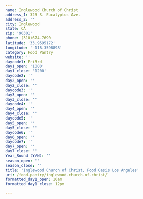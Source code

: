 ```yaml
---
name: Inglewood Church of Christ
address_1: 323 S. Eucalyptus Ave.
address_2: ''
city: Inglewood
state: CA
zip: '90301'
phone: (310)674-7690
latitude: '33.9595172'
longitude: '-118.3598898'
category: Food Pantry
website: ''
daycode1: Fri3rd
day1_open: '1000'
day1_close: '1200'
daycode2: ''
day2_open: ''
day2_close: ''
daycode3: ''
day3_open: ''
day3_close: ''
daycode4: ''
day4_open: ''
day4_close: ''
daycode5: ''
day5_open: ''
day5_close: ''
daycode6: ''
day6_open: ''
daycode7: ''
day7_open: ''
day7_close: ''
Year_Round (Y/N): ''
season_open: ''
season_close: ''
title: 'Inglewood Church of Christ, Food Oasis Los Angeles'
uri: /food-pantry/inglewood-church-of-christ/
formatted_day1_open: 10am
formatted_day1_close: 12pm

---
```

